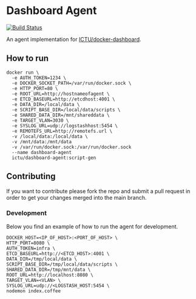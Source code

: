 # Dashboard Agent

[![Build Status](https://circleci.com/gh/ICTU/docker-agent/tree/master.png?style=shield&circle-token=e323d5e59ad078bd93fcaa50b3201518047dd6c4)](https://circleci.com/gh/ICTU/docker-agent/tree/master)

An agent implementation for [ICTU/docker-dashboard](https://github.com/ICTU/docker-dashboard).

## How to run

    docker run \
      -e AUTH_TOKEN=1234 \
      -e DOCKER_SOCKET_PATH=/var/run/docker.sock \
      -e HTTP_PORT=80 \
      -e ROOT_URL=http://hostnameofagent \
      -e ETCD_BASEURL=http://etcdhost:4001 \
      -e DATA_DIR=/local/data \
      -e SCRIPT_BASE_DIR=/local/data/scripts \
      -e SHARED_DATA_DIR=/mnt/shareddata \
      -e TARGET_VLAN=3030 \
      -e SYSLOG_URL=udp://logstashhost:5454 \
      -e REMOTEFS_URL=http://remotefs.url \
      -v /local/data:/local/data \
      -v /mnt/data:/mnt/data
      -v /var/run/docker.sock:/var/run/docker.sock
      --name dashboard-agent
      ictu/dashboard-agent:script-gen

## Contributing

If you want to contribute please fork the repo and submit a pull request in
order to get your changes merged into the main branch.

### Development

Below you find an example of how to run the agent for development.

    DOCKER_HOST=<IP_OF_HOST>:<PORT_OF_HOST> \
    HTTP_PORT=8080 \
    AUTH_TOKEN=infra \
    ETCD_BASEURL=http://<ETCD_HOST>:4001 \
    DATA_DIR=/tmp/local/data \
    SCRIPT_BASE_DIR=/tmp/local/data/scripts \
    SHARED_DATA_DIR=/tmp/mnt/data \
    ROOT_URL=http://localhost:8080 \
    TARGET_VLAN=<VLAN> \
    SYSLOG_URL=udp://<LOGSTASH_HOST:5454 \
    nodemon index.coffee
